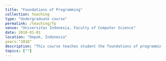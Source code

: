 ```yaml
---
title: "Foundations of Programming"
collection: teaching
type: "Undergraduate course"
permalink: /teaching/fp
venue: "Universitas Indonesia, Faculty of Computer Science"
date: 2018-01-01
location: "Depok, Indonesia"
years:"2018"
description: "This course teaches student the foundations of programming using Python programming language. The topics covered are related to programming concepts including but not limited to Variables, Control Mechanism, Functions, Recursion, Object-oriented Programming, Graphical User Interface (GUI), Files & Exceptions, and Testing."
topics: [""]
---
```

